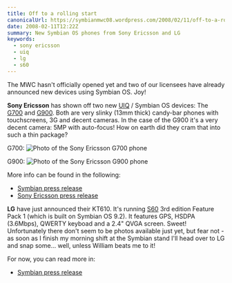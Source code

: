 ```yaml
---
title: Off to a rolling start
canonicalUrl: https://symbianmwc08.wordpress.com/2008/02/11/off-to-a-rolling-start/
date: 2008-02-11T12:22Z
summary: New Symbian OS phones from Sony Ericsson and LG
keywords:
  - sony ericsson
  - uiq
  - lg
  - s60
---
```

The MWC hasn't officially opened yet and two of our licensees have already announced new devices using Symbian OS. Joy!

**Sony Ericsson** has shown off two new [UIQ](https://web.archive.org/web/20080212155246/http://www.uiq.com/uiqplatform.html) / Symbian OS devices: The [G700](https://web.archive.org/web/20080428080042/http://www.sonyericsson.com/cws/products/mobilephones/overview/g700?cc=gb&lc=en) and [G900](https://web.archive.org/web/20080409233619/http://www.sonyericsson.com/cws/products/mobilephones/overview/g900?cc=gb&lc=en). Both are very slinky (13mm thick) candy-bar phones with touchscreens, 3G and decent cameras. In the case of the G900 it's a very decent camera: 5MP with auto-focus! How on earth did they cram that into such a thin package?

G700:
![Photo of the Sony Ericsson G700 phone](/media/symbian-mwc-2008/g700.jpg)

G900:
![Photo of the Sony Ericsson G900 phone](/media/symbian-mwc-2008/g900.jpg)

More info can be found in the following:

- [Symbian press release](https://web.archive.org/web/20080211232828/http://www.symbian.com/news/cn/2008/cn20089774.html)
- [Sony Ericsson press release](https://web.archive.org/web/20080504053257/http://www.sonyericsson.com/cws/companyandpress/pressreleases/pressrelease/pressreleaseoverview/g700andg900global-20080210?cc=gb&lc=en)

**LG** have just announced their KT610. It's running [S60](https://web.archive.org/web/20080517094415/http://www.s60.com/) 3rd edition Feature Pack 1 (which is built on Symbian OS 9.2). It features GPS, HSDPA (3.6Mbps), QWERTY keyboad and a 2.4" QVGA screen. Sweet! Unfortunately there don't seem to be photos available just yet, but fear not -as soon as I finish my morning shift at the Symbian stand I'll head over to LG and snap some... well, unless William beats me to it!

For now, you can read more in:

- [Symbian press release](https://web.archive.org/web/20080211223714/http://www.symbian.com/news/pr/2008/pr20089772.html)
